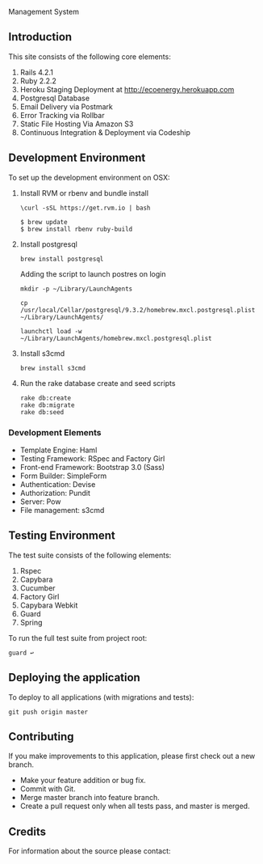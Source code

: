 Management System

## Introduction ##
This site consists of the following core elements:

1. Rails 4.2.1
2. Ruby 2.2.2
3. Heroku Staging Deployment at http://ecoenergy.herokuapp.com
5. Postgresql Database
6. Email Delivery via Postmark
7. Error Tracking via Rollbar
8. Static File Hosting Via Amazon S3
9. Continuous Integration & Deployment via Codeship


## Development Environment ##
To set up the development environment on OSX:

1. Install RVM or rbenv and bundle install

    ```
    \curl -sSL https://get.rvm.io | bash
    ```

    ```
    $ brew update
    $ brew install rbenv ruby-build
    ```

2. Install postgresql

    ```
    brew install postgresql
    ```

    Adding the script to launch postres on login

    ```
    mkdir -p ~/Library/LaunchAgents
    ```

    ```
    cp /usr/local/Cellar/postgresql/9.3.2/homebrew.mxcl.postgresql.plist ~/Library/LaunchAgents/
    ```

    ```
    launchctl load -w ~/Library/LaunchAgents/homebrew.mxcl.postgresql.plist
    ```

3. Install s3cmd

    ```
    brew install s3cmd
    ```

4. Run the rake database create and seed scripts

    ```
    rake db:create
    rake db:migrate
    rake db:seed
    ```

### Development Elements ###

-   Template Engine: Haml
-   Testing Framework: RSpec and Factory Girl
-   Front-end Framework: Bootstrap 3.0 (Sass)
-   Form Builder: SimpleForm
-   Authentication: Devise
-   Authorization: Pundit
-   Server: Pow
-   File management: s3cmd

## Testing Environment ##

The test suite consists of the following elements:

1. Rspec
2. Capybara
3. Cucumber
4. Factory Girl
5. Capybara Webkit
6. Guard
7. Spring

To run the full test suite from project root:

  ```
  guard ↩
  ```
## Deploying the application ##

To deploy to all applications (with migrations and tests):

  ```
  git push origin master
  ```

Contributing
------------

If you make improvements to this application, please first check out a new branch.

-   Make your feature addition or bug fix.
-   Commit with Git.
-   Merge master branch into feature branch.
-   Create a pull request only when all tests pass, and master is merged.

Credits
-------

For information about the source please contact:
